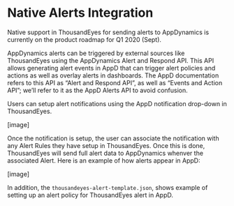 # Native Alerts Integration

Native support in ThousandEyes for sending alerts to AppDynamics is currently on the product roadmap for Q1 2020 (Sept).

AppDynamics alerts can be triggered by external sources like ThousandEyes using the AppDynamics Alert and Respond API. This API allows generating alert events in AppD that can trigger alert policies and actions as well as overlay alerts in dashboards. The AppD documentation refers to this API as “Alert and Respond API”, as well as “Events and Action API”; we’ll refer to it as the AppD Alerts API to avoid confusion.

Users can setup alert notifications using the AppD notification drop-down in ThousandEyes. 

[image]

Once the notification is setup, the user can associate the notification with any Alert Rules they have setup in ThousandEyes. Once this is done, ThousandEyes will send full alert data to AppDynamics whenver the associated Alert. Here is an example of how alerts appear in AppD:

[image]

In addition, the `thousandeyes-alert-template.json`, shows example of setting up an alert policy for ThousandEyes alert in AppD.

